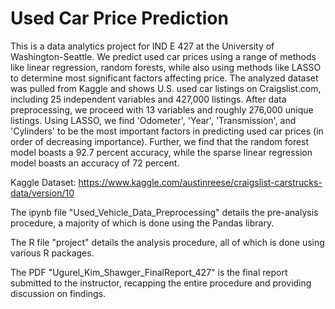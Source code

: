 # Used Car Price Prediction

This is a data analytics project for IND E 427 at the University of Washington-Seattle. We predict used car prices using a range of methods like linear regression, random forests, while also using methods like LASSO to determine most significant factors affecting price. The analyzed dataset was pulled from Kaggle and shows U.S. used car listings on Craigslist.com, including 25 independent variables and 427,000 listings. After data preprocessing, we proceed with 13 variables and roughly 276,000 unique listings. Using LASSO, we find 'Odometer', 'Year', 'Transmission', and 'Cylinders' to be the most important factors in predicting used car prices (in order of decreasing importance). Further, we find that the random forest model boasts a 92.7 percent accuracy, while the sparse linear regression model boasts an accuracy of 72 percent.

Kaggle Dataset: https://www.kaggle.com/austinreese/craigslist-carstrucks-data/version/10

The ipynb file "Used_Vehicle_Data_Preprocessing" details the pre-analysis procedure, a majority of which is done using the Pandas library.

The R file "project" details the analysis procedure, all of which is done using various R packages. 

The PDF "Ugurel_Kim_Shawger_FinalReport_427" is the final report submitted to the instructor, recapping the entire procedure and providing discussion on findings.
